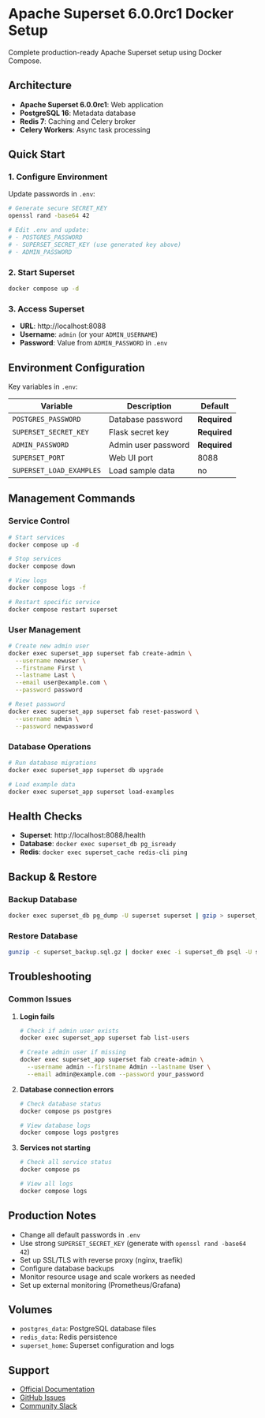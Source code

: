 # Apache Superset 6.0.0rc1 Docker Setup

Complete production-ready Apache Superset setup using Docker Compose.

## Architecture

- **Apache Superset 6.0.0rc1**: Web application
- **PostgreSQL 16**: Metadata database
- **Redis 7**: Caching and Celery broker
- **Celery Workers**: Async task processing

## Quick Start

### 1. Configure Environment

Update passwords in `.env`:
```bash
# Generate secure SECRET_KEY
openssl rand -base64 42

# Edit .env and update:
# - POSTGRES_PASSWORD
# - SUPERSET_SECRET_KEY (use generated key above)
# - ADMIN_PASSWORD
```

### 2. Start Superset

```bash
docker compose up -d
```

### 3. Access Superset

- **URL**: http://localhost:8088
- **Username**: `admin` (or your `ADMIN_USERNAME`)
- **Password**: Value from `ADMIN_PASSWORD` in `.env`

## Environment Configuration

Key variables in `.env`:

| Variable | Description | Default |
|----------|-------------|---------|
| `POSTGRES_PASSWORD` | Database password | **Required** |
| `SUPERSET_SECRET_KEY` | Flask secret key | **Required** |
| `ADMIN_PASSWORD` | Admin user password | **Required** |
| `SUPERSET_PORT` | Web UI port | 8088 |
| `SUPERSET_LOAD_EXAMPLES` | Load sample data | no |

## Management Commands

### Service Control
```bash
# Start services
docker compose up -d

# Stop services
docker compose down

# View logs
docker compose logs -f

# Restart specific service
docker compose restart superset
```

### User Management
```bash
# Create new admin user
docker exec superset_app superset fab create-admin \
  --username newuser \
  --firstname First \
  --lastname Last \
  --email user@example.com \
  --password password

# Reset password
docker exec superset_app superset fab reset-password \
  --username admin \
  --password newpassword
```

### Database Operations
```bash
# Run database migrations
docker exec superset_app superset db upgrade

# Load example data
docker exec superset_app superset load-examples
```

## Health Checks

- **Superset**: http://localhost:8088/health
- **Database**: `docker exec superset_db pg_isready`
- **Redis**: `docker exec superset_cache redis-cli ping`

## Backup & Restore

### Backup Database
```bash
docker exec superset_db pg_dump -U superset superset | gzip > superset_backup.sql.gz
```

### Restore Database
```bash
gunzip -c superset_backup.sql.gz | docker exec -i superset_db psql -U superset superset
```

## Troubleshooting

### Common Issues

1. **Login fails**
   ```bash
   # Check if admin user exists
   docker exec superset_app superset fab list-users
   
   # Create admin user if missing
   docker exec superset_app superset fab create-admin \
     --username admin --firstname Admin --lastname User \
     --email admin@example.com --password your_password
   ```

2. **Database connection errors**
   ```bash
   # Check database status
   docker compose ps postgres
   
   # View database logs
   docker compose logs postgres
   ```

3. **Services not starting**
   ```bash
   # Check all service status
   docker compose ps
   
   # View all logs
   docker compose logs
   ```

## Production Notes

- Change all default passwords in `.env`
- Use strong `SUPERSET_SECRET_KEY` (generate with `openssl rand -base64 42`)
- Set up SSL/TLS with reverse proxy (nginx, traefik)
- Configure database backups
- Monitor resource usage and scale workers as needed
- Set up external monitoring (Prometheus/Grafana)

## Volumes

- `postgres_data`: PostgreSQL database files
- `redis_data`: Redis persistence
- `superset_home`: Superset configuration and logs

## Support

- [Official Documentation](https://superset.apache.org/docs/intro)
- [GitHub Issues](https://github.com/apache/superset/issues)
- [Community Slack](https://apache-superset.slack.com)